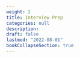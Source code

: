 ```yaml
---
weight: 2
title: Interview Prep
categories: null
description: 
draft: false
lastmod: "2022-08-01"
bookCollapseSection: true
---
```


